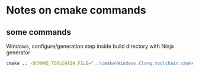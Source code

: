 # Notes on cmake commands

## some commands

Windows, configure/generation step inside build directory with Ninja generator

```sh
cmake .. -DCMAKE_TOOLCHAIN_FILE="..\cmake\Windows.Clang.toolchain.cmake" -G Ninja -DCMAKE_BUILD_TYPE=Debug -DAVK_USE_SANITIZERS=ON
```
